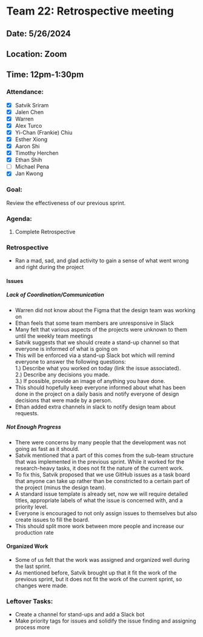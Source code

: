 # Team 22: Retrospective meeting

## Date: 5/26/2024

## Location: Zoom

## Time: 12pm-1:30pm

### Attendance:

- [x] Satvik Sriram
- [x] Jalen Chen
- [x] Warren
- [x] Alex Turco
- [x] Yi-Chan (Frankie) Chiu
- [x] Esther Xiong
- [x] Aaron Shi
- [x] Timothy Herchen
- [x] Ethan Shih
- [ ] Michael Pena
- [x] Jan Kwong

### Goal:

Review the effectiveness of our previous sprint.

### Agenda:

1. Complete Retrospective

### Retrospective

- Ran a mad, sad, and glad activity to gain a sense of what went wrong and right during the project

#### Issues

##### Lack of Coordination/Communication

- Warren did not know about the Figma that the design team was working on
- Ethan feels that some team members are unresponsive in Slack
- Many felt that various aspects of the projects were unknown to them until the weekly team meetings
- Satvik suggests that we should create a stand-up channel so that everyone is informed of what is going on
- This will be enforced via a stand-up Slack bot which will remind everyone to answer the following questions: \
  1.) Describe what you worked on today (link the issue associated). \
  2.) Describe any decisions you made. \
  3.) If possible, provide an image of anything you have done.
- This should hopefully keep everyone informed about what has been done in the project on a daily basis and notify everyone of design decisions that were made by a person.
- Ethan added extra channels in slack to notify design team about requests.

##### Not Enough Progress

- There were concerns by many people that the development was not going as fast as it should.
- Satvik mentioned that a part of this comes from the sub-team structure that was implemented in the previous sprint. While it worked for the research-heavy tasks, it does not fit the nature of the current work.
- To fix this, Satvik proposed that we use GitHub issues as a task board that anyone can take up rather than be constricted to a certain part of the project (minus the design team).
- A standard issue template is already set, now we will require detailed titles, appropriate labels of what the issue is concerned with, and a priority level.
- Everyone is encouraged to not only assign issues to themselves but also create issues to fill the board.
- This should split more work between more people and increase our production rate

#### Organized Work

- Some of us felt that the work was assigned and organized well during the last sprint.
- As mentioned before, Satvik brought up that it fit the work of the previous sprint, but it does not fit the work of the current sprint, so changes were made.

### Leftover Tasks:

- Create a channel for stand-ups and add a Slack bot
- Make priority tags for issues and solidify the issue finding and assigning process more
